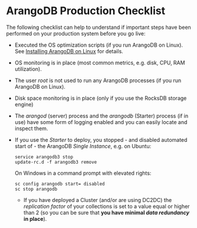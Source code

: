 ArangoDB Production Checklist
=============================

The following checklist can help to understand if important steps
have been performed on your production system before you go live:

- Executed the OS optimization scripts (if you run ArangoDB on Linux).
  See [Installing ArangoDB on Linux](../Installation/Linux.md) for details.
- OS monitoring is in place
  (most common metrics, e.g. disk, CPU, RAM utilization).
- The user _root_ is not used to run any ArangoDB processes
  (if you run ArangoDB on Linux).
- Disk space monitoring is in place
  (only if you use the RocksDB storage engine)
- The _arangod_ (server) process and the _arangodb_ (Starter) process
  (if in use) have some form of logging enabled and you can easily
  locate and inspect them.
- If you use the _Starter_ to deploy, you stopped - and disabled
  automated start of - the ArangoDB _Single Instance_, e.g. on Ubuntu:

  ```
  service arangodb3 stop
  update-rc.d -f arangodb3 remove
  ```

  On Windows in a command prompt with elevated rights:

  ```
  sc config arangodb start= disabled
  sc stop arangodb
  ```
  - If you have deployed a Cluster (and/or are using DC2DC) the 
    _replication factor_ of your collections is set to a value equal
    or higher than 2 (so you can be sure that **you have minimal
    _data redundancy_ in place**).
